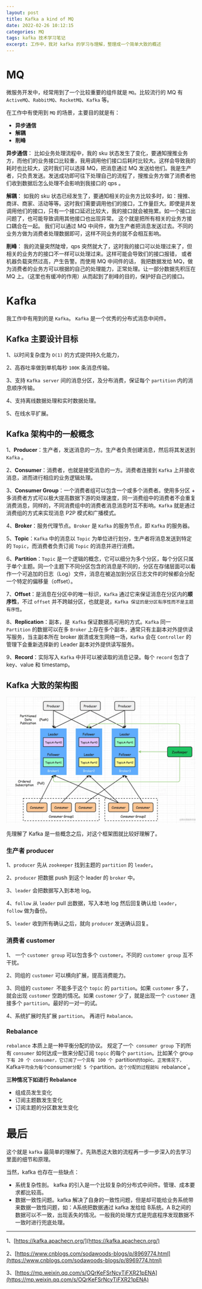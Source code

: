 ```yaml
---
layout: post
title: Kafka a kind of MQ
date: 2022-02-26 10:12:15
categories: MQ  
tags: kafka 技术学习笔记
excerpt: 工作中，我对 kafka 的学习与理解，整理成一个简单大致的概述
---
```


# MQ 
微服务开发中，经常用到了一个比较重要的组件就是 `MQ`。比较流行的 MQ 有 `ActiveMQ`、`RabbitMQ`、`RocketMQ`、`Kafka` 等。

在工作中有使用到 `MQ` 的场景，主要目的就是有：

- **异步通信**
- **解耦**
- **削峰**

**异步通信**： 比如业务处理流程中，我的 sku 状态发生了变化，要通知搜推业务方，而他们的业务接口比较重，我用调用他们接口后耗时比较大。这样会导致我的耗时也比较大，这时我们可以选择 MQ，把消息通过 MQ 发送给他们。我是生产者，只负责发送。发送成功即可往下处理自己的流程了，搜推业务方做了消费者他们收到数据后怎么处理不会影响到我接口的 qps 。

**解耦**： 如我的 sku 状态已经发生了，要通知相关的业务方比较多时，如：搜推、商详、商家、活动等等。这时我们需要调用他们的接口，工作量巨大。即使是并发调用他们的接口，只有一个接口延迟比较大，我的接口就会被拖累。如一个接口出问题了，也可能导致调用其他接口也出现异常。 这个就是把所有相关的业务方接口耦合在一起。 我们可以通过 MQ 中间件，做为生产者把消息发送过去。不同的业务方做为消费者处理数据即可，这样不同业务的就不会相互影响。 

**削峰**： 我的流量突然陡增，qps 突然就大了，这时我的接口可以处理过来了，但相关的业务方的接口不一样可以处理过来。这样可能会导致们的接口报错， 或者机器负载突然过高，产生告警。而使用 MQ 中间件的话， 我把数据发给 MQ，做为消费者的业务方可以根据的自己的处理能力，正常处理。让一部分数据先积压在 MQ 上。（这里也有缓冲的作用）从而起到了削峰的目的，保护好自己的接口。 

# Kafka   

我工作中有用到的是 `Kafka`。 `Kafka` 是一个优秀的分布式消息中间件。

## Kafka 主要设计目标

1、以时间复杂度为 `O(1)` 的方式提供持久化能力，

2、高吞吐率做到单机每秒 `100K` 条消息传输。

3、支持 `Kafka server` 间的消息分区，及分布消费，保证每个 `partition` 内的消息顺序传输。

4、支持离线数据处理和实时数据处理。

5、在线水平扩展。

## Kafka 架构中的一般概念

1、**Producer**：生产者，发送消息的一方。生产者负责创建消息，然后将其发送到 `Kafka` 。

2、**Consumer**：消费者，也就是接受消息的一方。消费者连接到 `Kafka` 上并接收消息，进而进行相应的业务逻辑处理。

3、**Consumer Group**：一个消费者组可以包含一个或多个消费者。使用多分区 + 多消费者方式可以极大提高数据下游的处理速度，同一消费组中的消费者不会重复消费消息，同样的，不同消费组中的消费者消息消息时互不影响。`Kafka` 就是通过消费组的方式来实现消息 P2P 模式和广播模式。

4、**Broker**：服务代理节点。`Broker` 是 `Kafka` 的服务节点，即 `Kafka` 的服务器。

5、**Topic**：`Kafka` 中的消息以 `Topic` 为单位进行划分，生产者将消息发送到特定的 `Topic`，而消费者负责订阅 `Topic` 的消息并进行消费。

6、**Partition**：`Topic` 是一个逻辑的概念，它可以细分为多个分区，每个分区只属于单个主题。同一个主题下不同分区包含的消息是不同的，分区在存储层面可以看作一个可追加的日志（Log）文件，消息在被追加到分区日志文件的时候都会分配一个特定的偏移量（offset）。

7、**Offset**：是消息在分区中的唯一标识，`Kafka` 通过它来保证消息在分区内的**顺序性**，不过 `offset` 并不跨越分区，也就是说，`Kafka 保证的是分区有序性而不是主题有序性`。

8、**Replication**：副本，是` Kafka` 保证数据高可用的方式。`Kafka` 同一 `Partition` 的数据可以在多 `Broker` 上存在多个副本，通常只有主副本对外提供读写服务，当主副本所在 broker 崩溃或发生网络一场，`Kafka` 会在 `Controller` 的管理下会重新选择新的 Leader 副本对外提供读写服务。

9、**Record**：实际写入 `Kafka` 中并可以被读取的消息记录。每个 `record` 包含了 key、value 和 timestamp。

## Kafka 大致的架构图

![](/assets/mq/kafka-mq-2023-02-28-14-19-07.png)

先理解了 Kafka 是一些概念之后，对这个框架图就比较好理解了。

### 生产者 producer 

1、`producer` 先从 `zookeeper` 找到主题的 `partition` 的 `leader`。 

2、`producer` 把数据 push 到这个 leader 的 `broker` 中。

3、`leader` 会把数据写入到本地 log。 

4、`follow` 从 `leader` pull 出数据，写入本地 log 然后回复确认给 `leader`，`follow` 做为备份。 

5、`leader` 收到所有确认之后，就向 `producer` 发送确认回复。

### 消费者 customer 

1、 一个 `customer group` 可以包含多个 `customer`。不同的 `customer group` 互不干扰。

2、同组的 `customer` 可以横向扩展，提高消费能力。

3、同组的 `customer `不能多于这个 `topic` 的 `partition`。如果 `customer` 多了，就会出现 `customer` 空跑的情况。如果 `customer` 少了，就是出现一个 `customer` 连接多个 `partition`。最好的一对一的试。 

4、系统扩展时先扩展 `partition`。 再进行 `Rebalance。`   

### Rebalance

`rebalance` 本质上是一种平衡分配的协议。 规定了一个` consumer group` 下的所有 `consumer` 如何达成一致来分配订阅 `topic` 的每个 `partition`。比如某个 gro`up 下有 20 个 consumer，它订阅了一个具有 100 个 `partition` 的 `topic`。正常情况下，`Kafka` 平均会为每个 `consumer` 分配 5 个 `partition`。这个分配的过程就叫 `rebalance`。

**三种情况下如进行 Rebalance**

- 组成员发生变化 
- 订阅主题数发生变化
- 订阅主题的分区数发生变化

# 最后

这个就是 `kafka` 最简单的理解了。先熟悉这大致的流程再一步一步深入的去学习里面的细节和原理。

当然，kafka 也存在一些缺点：

- 系统复杂性剖。 kafka 的引入是一个比较复杂的分布式中间件。管理、成本要求都比较高。 
- 数据一致性问题。kafka 解决了自身的一致性问题，但是却可能给业务系统带来数据一致性问题，如：A系统把数据通过 kafka 发给给 B系统。A  B之间的数据可以不一致，出现丢失的情况。一般我的处理方式是兜底程序发现数据不一致时进行兜底处理。 

--- 

1、[https://kafka.apachecn.org/](https://kafka.apachecn.org/)

2、[https://www.cnblogs.com/sodawoods-blogs/p/8969774.html](https://www.cnblogs.com/sodawoods-blogs/p/8969774.html)

3、[https://mp.weixin.qq.com/s/OQrKeFSrNcyTiFXR21pENA](https://mp.weixin.qq.com/s/OQrKeFSrNcyTiFXR21pENA)
